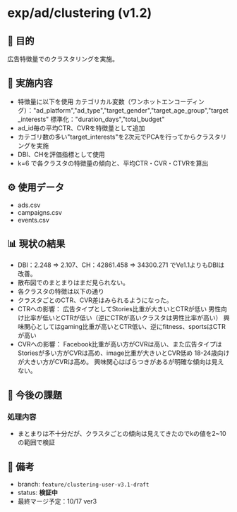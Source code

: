 # exp/ad/clustering (v1.2)

## 🧭 目的
広告特徴量でのクラスタリングを実施。

## 🔄 実施内容
- 特徴量に以下を使用
カテゴリカル変数（ワンホットエンコーディング）："ad_platform","ad_type","target_gender","target_age_group","target_interests"
標準化："duration_days","total_budget"
- ad_id毎の平均CTR、CVRを特徴量として追加
- カテゴリ数の多い"target_interests"を2次元でPCAを行ってからクラスタリングを実施
- DBI、CHを評価指標として使用
- k=6 で各クラスタの特徴量の傾向と、平均CTR・CVR・CTVRを算出

## ⚙️ 使用データ
- ads.csv
- campaigns.csv
- events.csv

## 📊 現状の結果
- DBI：2.248 ⇒ 2.107、CH：42861.458 ⇒ 34300.271 でVe1.1よりもDBIは改善。
- 散布図でのまとまりはまだ見られない。
- 各クラスタの特徴は以下の通り
- クラスタごとのCTR、CVR差はみられるようになった。
- CTRへの影響：
    広告タイプとしてStories比重が大きいとCTRが低い
    男性向け比率が低いとCTRが低い（逆にCTRが高いクラスタは男性比率が高い）
    興味関心としてはgaming比重が高いとCTR低い、逆にfitness、sportsはCTRが高い
- CVRへの影響：
    Facebook比重が高い方がCVRは高い、また広告タイプはStoriesが多い方がCVRは高め、image比重が大きいとCVR低め
    18-24歳向けが大きい方がCVRは高め。
    興味関心はばらつきがあるが明確な傾向は見えない。


## 🚧 今後の課題
### 処理内容
- まとまりは不十分だが、クラスタごとの傾向は見えてきたのでkの値を2~10の範囲で検証

## 📝 備考
- branch: `feature/clustering-user-v3.1-draft`
- status: **検証中**
- 最終マージ予定：10/17 ver3